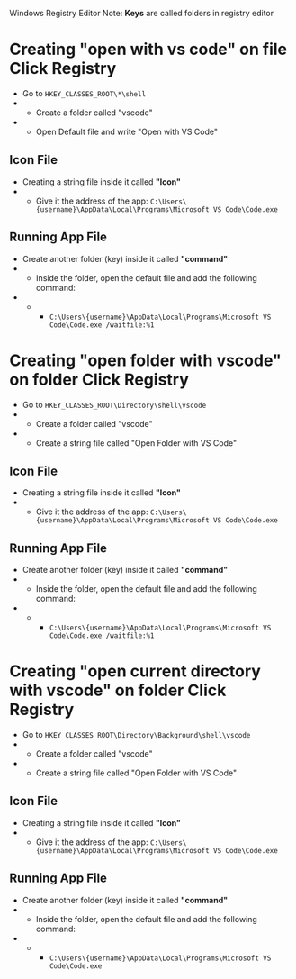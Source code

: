 Windows Registry Editor 
Note: **Keys** are called folders in registry editor

# Creating "open with vs code" on file Click Registry
- Go to `HKEY_CLASSES_ROOT\*\shell`
- - Create a folder called "vscode"
- - Open Default file and write "Open with VS Code"
## Icon File
- Creating a string file inside it called **"Icon"**
- - Give it the address of the app: `C:\Users\{username}\AppData\Local\Programs\Microsoft VS Code\Code.exe`

## Running App File
- Create another folder (key) inside it called **"command"**
- - Inside the folder, open the default file and add the following command: 
- - - `C:\Users\{username}\AppData\Local\Programs\Microsoft VS Code\Code.exe /waitfile:%1`

# Creating "open folder with vscode" on folder Click Registry
- Go to `HKEY_CLASSES_ROOT\Directory\shell\vscode`
- - Create a folder called "vscode"
- - Create a string file called "Open Folder with VS Code"
## Icon File
- Creating a string file inside it called **"Icon"**
- - Give it the address of the app: `C:\Users\{username}\AppData\Local\Programs\Microsoft VS Code\Code.exe`

## Running App File
- Create another folder (key) inside it called **"command"**
- - Inside the folder, open the default file and add the following command: 
- - - `C:\Users\{username}\AppData\Local\Programs\Microsoft VS Code\Code.exe /waitfile:%1`

# Creating "open current directory with vscode" on folder Click Registry
- Go to `HKEY_CLASSES_ROOT\Directory\Background\shell\vscode`
- - Create a folder called "vscode"
- - Create a string file called "Open Folder with VS Code"
## Icon File
- Creating a string file inside it called **"Icon"**
- - Give it the address of the app: `C:\Users\{username}\AppData\Local\Programs\Microsoft VS Code\Code.exe`
## Running App File
- Create another folder (key) inside it called **"command"**
- - Inside the folder, open the default file and add the following command: 
- - - `C:\Users\{username}\AppData\Local\Programs\Microsoft VS Code\Code.exe`

